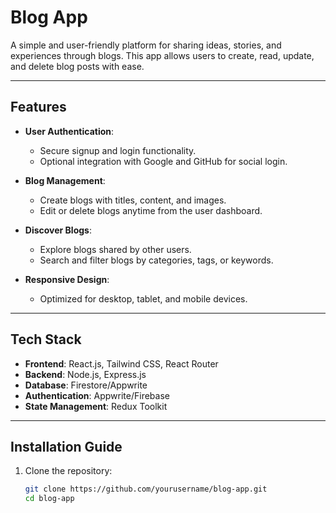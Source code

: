 # Blog App

A simple and user-friendly platform for sharing ideas, stories, and experiences through blogs. This app allows users to create, read, update, and delete blog posts with ease.

---

## Features

- **User Authentication**:
  - Secure signup and login functionality.
  - Optional integration with Google and GitHub for social login.

- **Blog Management**:
  - Create blogs with titles, content, and images.
  - Edit or delete blogs anytime from the user dashboard.

- **Discover Blogs**:
  - Explore blogs shared by other users.
  - Search and filter blogs by categories, tags, or keywords.

- **Responsive Design**:
  - Optimized for desktop, tablet, and mobile devices.

---

## Tech Stack

- **Frontend**: React.js, Tailwind CSS, React Router
- **Backend**: Node.js, Express.js
- **Database**: Firestore/Appwrite
- **Authentication**: Appwrite/Firebase
- **State Management**: Redux Toolkit

---

## Installation Guide

1. Clone the repository:
   ```bash
   git clone https://github.com/yourusername/blog-app.git
   cd blog-app
